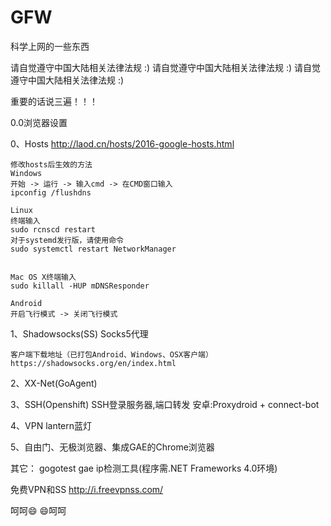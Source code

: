 # GFW
科学上网的一些东西

请自觉遵守中国大陆相关法律法规 :)
请自觉遵守中国大陆相关法律法规 :)
请自觉遵守中国大陆相关法律法规 :)


重要的话说三遍！！！

0.0浏览器设置
	

0、Hosts
	http://laod.cn/hosts/2016-google-hosts.html
	
	修改hosts后生效的方法
	Windows
	开始 -> 运行 -> 输入cmd -> 在CMD窗口输入
	ipconfig /flushdns

	Linux
	终端输入
	sudo rcnscd restart
	对于systemd发行版，请使用命令
	sudo systemctl restart NetworkManager


	Mac OS X终端输入
	sudo killall -HUP mDNSResponder

	Android
	开启飞行模式 -> 关闭飞行模式
	


1、Shadowsocks(SS)
	Socks5代理
	
	客户端下载地址（已打包Android、Windows、OSX客户端）
	https://shadowsocks.org/en/index.html



2、XX-Net(GoAgent)

3、SSH(Openshift)
	SSH登录服务器,端口转发
	安卓:Proxydroid + connect-bot 

	
4、VPN
	lantern蓝灯

5、自由门、无极浏览器、集成GAE的Chrome浏览器



其它：
gogotest 	gae ip检测工具(程序需.NET Frameworks 4.0环境)


免费VPN和SS
http://i.freevpnss.com/


呵呵😄
😄呵呵
